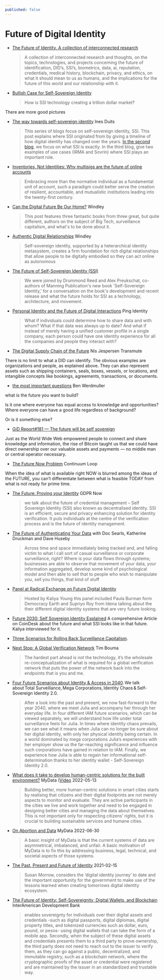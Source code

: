```yaml
---
published: false
---
```


# Future of Digital Identity

* [The Future of Identity. A collection of interconnected research](https://borgbraincrypto.medium.com/the-future-of-identity-eee42109efd2)
  > A collection of interconnected research and thoughts, on the topics, technologies, and projects concerning the future of identification, DID’s, SSI’s, biometrics, data, ai, reputation, credentials, medical history, blockchain, privacy, and ethics, on what it should mean to us as humans, and the implications for the future of this world and our relationship with it.

* [Bullish Case for Self-Sovereign Identity](https://sgershuni.medium.com/bullish-case-for-self-sovereign-identity-c2c26857f0ab) 
  > How is SSI technology creating a trillion dollar market?

There are more good pictures 
* [The way towards self-sovereign identity](https://innovalor.nl/en/Blogs/self-sovereign-identity) Ines Duits
  > This series of blogs focus on self-sovereign identity, SSI. This post explains where SSI originated from by giving a timeline of how digital identity has changed over the years. [In the second blog](https://innovalor.nl/en/Blogs/what-is-self-sovereign-identity), we focus on what SSI is exactly. In the third blog, give two examples of use cases (IRMA and Sovrin) where SSI plays an important role.
* [Inventories, Not Identities: Why multisigs are the future of online accounts](https://blog.gnosis.pm/inventories-not-identities-7da9a4ec5a3e)
  > Embracing more than the normative individual as a fundamental unit of account, such a paradigm could better serve the creation of resilient, accountable, and mutualistic institutions leading into the twenty-first century.
* [Can the Digital Future Be Our Home?](https://www.windley.com/archives/2021/05/can_the_digital_future_be_our_home.shtml) Windley
  > This post features three fantastic books from three great, but quite different, authors on the subject of Big Tech, surveillance capitalism, and what's to be done about it.
* [Authentic Digital Relationships](https://www.windley.com/archives/2020/08/authentic_digital_relationships.shtml) Windley
  > Self-sovereign identity, supported by a heterarchical identity metasystem, creates a firm foundation for rich digital relationships that allow people to be digitally embodied so they can act online as autonomous 
* [The Future of Self-Sovereign Identity (SSI)](https://www.youtube.com/watch?v=mx58bYHFrFk)
  > We were joined by Drummond Reed and Alex Preukschat, co-authors of Manning Publication's new book 'Self-Sovereign Identity,' for a conversation on the book's development and recent release and what the future holds for SSI as a technology, architecture, and movement.
* [Personal Identity and the Future of Digital Interactions](https://www.pingidentity.com/en/company/blog/posts/2021/personal-identity-future-digital-interactions.html) Ping Identity
  > What if individuals could determine how to share data and with whom? What if that data was always up to date? And what if instead of merely having a unified customer profile in a single company, each person could have one identity experience for all the companies and people they interact with?
* [The Digital Supply Chain of the Future](https://medium.com/transmute-techtalk/the-digital-supply-chain-of-the-future-79e9431aaa0d) Nis Jespersen Transmute

There is no limit to what a DID can identify. The obvious examples are organizations and people, as explained above. They can also represent assets such as shipping containers, seals, boxes, vessels, or locations, and intangible concepts like bookings, agreements, transactions, or documents.
* [the most important questions](https://werd.io/2021/one-of-the-most-important-questions-turns) Ben Werdmuller

what is the future you want to build?

Is it one where everyone has equal access to knowledge and opportunities? Where everyone can have a good life regardless of background?

Or is it something else?

* [GiD Report#181 — The future will be self sovereign](https://medium.com/global-id/gid-report-181-the-future-will-be-self-sovereign-d0218fff9989)

Just as the World Wide Web empowered people to connect and share knowledge and information, the rise of Bitcoin taught us that we could have direct ownership over our valuable assets and payments — no middle man or central operator necessary.
* [The Future Now Problem](https://www.continuumloop.com/the-future-now-problem/) Continuum Loop

When the idea of what is available right NOW is blurred among the ideas of the FUTURE, you can’t differentiate between what is feasible TODAY from what is not ready for prime time.
* [The Future: Proving your Identity](https://gdprnow.fireside.fm/30) GDPR Now
  > we talk about the future of credential management – Self Sovereign Identity (SSI) also known as decentralised identity. SSI is an efficient, secure and privacy enhancing solution for identity verification. It puts individuals at the centre of the verification process and is the future of identity management.

* [The Future of Authenticating Your Data](https://www.reality2cast.com/61) with Doc Searls, Katherine Druckman and Dave Huseby
  > Across time and space immediately being tracked and, and falling victim to what I call sort of casual surveillance or corporate surveillance, right? Where is your data flows through systems; businesses are able to observe that movement of your data, your information aggregated, develop some kind of psychological model and then able to sell that to people who wish to manipulate you, sell you things, that kind of stuff

* [Panel at Radical Exchange on Future Digital Identity](https://identitywoman.net/panel-at-rxc-digital-identity-a-look-ahead/)
    > Hosted by Kaliya Young this panel included Paula Burman form Democracy Earth and Supriyo Roy from Idena talking about the their different digital identity systems that are very future looking. 
* [Future 2030: Self Sovereign Identity Explained](https://www.coindesk.com/self-sovereign-identity-reshape-internet)
A comprehensive Article on CoinDesk about the future and what SSI looks like in that future. Kaliya interviewed for it.
* [Three Scenarios for Rolling Back Surveillance Capitalism](https://reb00ted.org/tech/20201009-three-scenarios-rolling-back-surveillance-captialism/).
* [Next Stop: A Global Verification Network](https://trbouma.medium.com/next-stop-global-verification-network-69f14a6673ab) Tim Bouma
  > The hardest part ahead is not the technology, it’s the wholesale re-conceptualization of what is required for a global verification network that puts the power of the network back into the endpoints that is you and me.
* [Four Future Scenarios about Identity & Access in 2040](https://esatus.com/wp-content/uploads/Broschuere_eng_final.html). We talk about Total Surveillance, Mega Corporations, Identity Chaos & Self-Sovereign Identity 2.0.
  > After a look into the past and present, we now fast-forward to the year 2040, where we meet Julia and accompany her through her everyday life. In four different IAM future scenarios, which can be viewed separately, we will understand how life under total surveillance feels for Julia. In times where identity chaos prevails, we can see what it means when Julia can no longer be sure about her digital identity, with only her physical identity being certain. In a world dominated by mega corporations Julia‘s experiences with her employer show us the far-reaching significance and influence such corporations have gained in relation to IAM. Finally, we experience how Julia is able to regain her informational self-determination thanks to her identity wallet - Self-Sovereign Identity 2.0.
* [What does it take to develop human-centric solutions for the built environment?](https://mydata.org/2022/05/13/built-for-people/) MyData ([Video](https://www.youtube.com/watch?v=VCjW0_NAPmQ) 2022-05-13
  > Building better, more human-centric solutions in smart cities starts by realising that citizens and their digital footprints are not merely aspects to monitor and evaluate. They are active participants in the cities we live and work together and need to be engaged in designing better cities and managing the data about themselves. This is not important only for respecting citizens’ rights, but it is crucial to building sustainable services and humane cities.
* [On Abortion and Data](https://www.mydata.org/2022/06/30/on-abortion-and-data/) MyData 2022-06-30
  > A basic insight of MyData is that the current systems of data are asymmetrical, imbalanced, and unfair. A basic motivation of MyData is to fix this by addressing business, legal, technical, and societal aspects of those systems.


* [The Past, Present and Future of Identity](https://www.thinkdigitalpartners.com/guest-blog/2021/02/15/the-past-present-and-future-of-identity/) 2021-02-15
  > Susan Morrow, considers the ‘digital identity journey’ to date and the important opportunity for the government to make use of the lessons learned when creating tomorrows digital identity ecosystem.
* [The Future of Identity: Self-Sovereignity, Digital Wallets, and Blockchain](https://publications.iadb.org/publications/english/document/Self-Sovereign-Identity-The-Future-of-Identity-Self-Sovereignity-Digital-Wallets-and-Blockchain.html) InterAmerican Development Bank
  > enables sovereignty for individuals over their digital assets and credentials -such as digital passports, digital diplomas, digital property titles, and tokenized currencies such as dollar, euro, pound, or pesos- using digital wallets that can take the form of a mobile app. Secondly, when the subject of these digital assets and credentials presents them to a third party to prove ownership, the third party does not need to reach out to the issuer to verify them, as they can go against a public, decentralized, and immutable registry, such as a blockchain network, where the cryptographic proofs of the asset or credential were registered and are maintained by the issuer in an standardized and trustable way.
